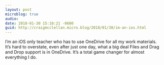 ```yaml
---
layout: post
microblog: true
audio: 
date: 2018-01-30 15:10:21 -0600
guid: http://craigmcclellan.micro.blog/2018/01/30/im-an-ios.html
---
```

I’m an iOS only teacher who has to use OneDrive for all my work materials. It’s hard to overstate, even after just one day, what a big deal Files and Drag and Drop support is in OneDrive. It’s a total game changer for almost everything I do.
